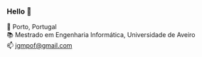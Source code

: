 ### Hello 👋

   📍 Porto, Portugal<br />
  📚 Mestrado em Engenharia Informática, Universidade de Aveiro<br />
  📫 jgmpof@gmail.com<br />

